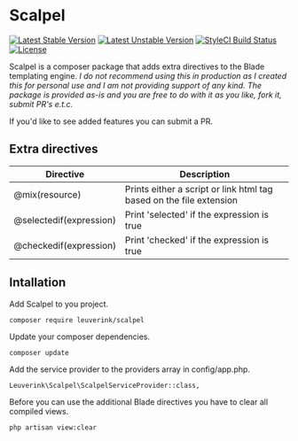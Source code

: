 # Scalpel
[![Latest Stable Version](https://poser.pugx.org/leuverink/scalpel/v/stable?format=flat-square)](https://packagist.org/packages/leuverink/scalpel)
[![Latest Unstable Version](https://poser.pugx.org/leuverink/scalpel/v/unstable?format=flat-square)](https://packagist.org/packages/leuverink/scalpel)
[![StyleCI Build Status](https://styleci.io/repos/94558450/shield)](https://styleci.io/repos/94558450)
[![License](https://poser.pugx.org/leuverink/scalpel/license?format=flat-square)](https://packagist.org/packages/leuverink/scalpel)

Scalpel is a composer package that adds extra directives to the Blade templating engine.
*I do not recommend using this in production as I created this for personal use and I am not providing support of any kind. The package is provided as-is and you are free to do with it as you like, fork it, submit PR's e.t.c.*

If you'd like to see added features you can submit a PR.

## Extra directives

| Directive                           | Description   			                                                   |
| ----------------------------------- | -------------------------------------------------------------------------- |
| @mix(resource)                      | Prints either a script or link html tag based on the file extension        |
| @selectedif(expression)             | Print 'selected' if the expression is true                                 |
| @checkedif(expression)              | Print 'checked' if the expression is true                                  |



## Intallation
Add Scalpel to you project.
```
composer require leuverink/scalpel
```

Update your composer dependencies.
```
composer update
```

Add the service provider to the providers array in config/app.php.
```
Leuverink\Scalpel\ScalpelServiceProvider::class,
```

Before you can use the additional Blade directives you have to clear all compiled views.
```
php artisan view:clear
```
